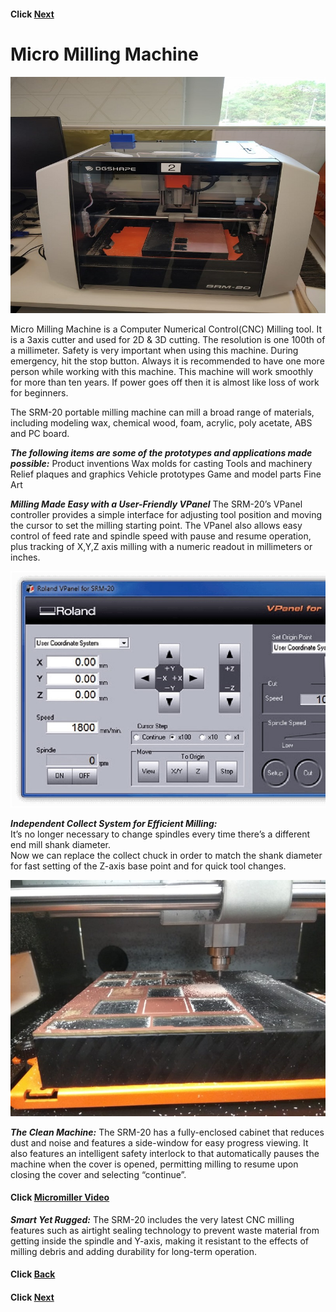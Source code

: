 
#### Click [Next](/mdfiles/3D-printer.md)

# Micro Milling Machine

![Micro Milling](/images/micro-milling-machine.jpeg)    

Micro  Milling  Machine is a Computer Numerical Control(CNC) Milling tool.
It is a   3axis cutter and used for  2D & 3D cutting. The resolution is one 100th of a millimeter.
Safety is very important  when using this machine. During emergency, hit the stop button.
Always it is recommended to have one more person while working with this machine.
This machine will work smoothly for more than ten years.
If power goes off then it is almost like loss of work for beginners.

The SRM-20 portable milling machine can mill a broad range of materials,   
including modeling wax, chemical wood, foam, acrylic, poly acetate, ABS and PC board. 

***The following items are some of the prototypes and applications made possible:***
Product inventions 
Wax molds for casting 
Tools and machinery 
Relief plaques and graphics
Vehicle prototypes 
Game and model parts 
Fine Art 


***Milling Made Easy with a User-Friendly VPanel***
The SRM-20’s VPanel controller provides a simple interface for adjusting tool position and
moving the cursor to set the milling starting point. The VPanel also allows easy control 
of feed rate and spindle speed with pause and resume operation, plus tracking of X,Y,Z axis
milling with a numeric readout in millimeters or inches.    

![Micro Milling](/images/v-panel-micro-milling.jpg)

***Independent Collect System for Efficient Milling:***     
It’s no longer necessary to change spindles every time there’s a different end mill shank diameter.    
Now we can replace the collect chuck in order to match the shank diameter for fast setting of the Z-axis base point and for quick tool changes.

![Micro Milling](/images/mc-header.jpeg)    

***The Clean Machine:***
The SRM-20 has a fully-enclosed cabinet that reduces dust and noise and features a side-window for easy progress viewing. It also features an intelligent safety interlock to that automatically pauses the machine when the cover is opened, permitting milling to resume upon closing the cover and selecting “continue”.
#### Click [Micromiller Video](/images/Micromiller-video.mp4)


***Smart Yet Rugged:***
The SRM-20 includes the very latest CNC milling features such as airtight sealing technology to prevent waste material from getting inside the spindle and Y-axis, making it resistant to the effects of milling debris and adding durability for long-term operation.
 



#### Click [Back](/mdfiles/Milling-Machine.md)
#### Click [Next](/mdfiles/3D-printer.md)



